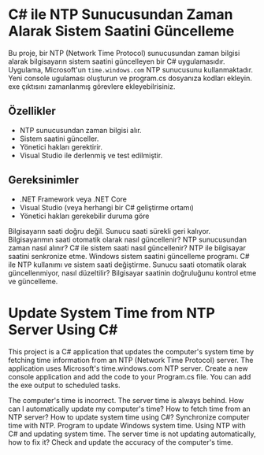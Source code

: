 # C# ile NTP Sunucusundan Zaman Alarak Sistem Saatini Güncelleme

Bu proje, bir NTP (Network Time Protocol) sunucusundan zaman bilgisi alarak bilgisayarın sistem saatini güncelleyen bir C# uygulamasıdır. Uygulama, Microsoft'un `time.windows.com` NTP sunucusunu kullanmaktadır.
Yeni console ugulaması oluşturun ve program.cs dosyanıza kodları ekleyin. exe çıktısını zamanlanmış görevlere ekleyebilrisiniz.

## Özellikler

- NTP sunucusundan zaman bilgisi alır.
- Sistem saatini günceller.
- Yönetici hakları gerektirir.
- Visual Studio ile derlenmiş ve test edilmiştir.

## Gereksinimler

- .NET Framework veya .NET Core
- Visual Studio (veya herhangi bir C# geliştirme ortamı)
- Yönetici hakları gerekebilir duruma göre


Bilgisayarın saati doğru değil.
Sunucu saati sürekli geri kalıyor.
Bilgisayarımın saati otomatik olarak nasıl güncellenir?
NTP sunucusundan zaman nasıl alınır?
C# ile sistem saati nasıl güncellenir?
NTP ile bilgisayar saatini senkronize etme.
Windows sistem saatini güncelleme programı.
C# ile NTP kullanımı ve sistem saati değiştirme.
Sunucu saati otomatik olarak güncellenmiyor, nasıl düzeltilir?
Bilgisayar saatinin doğruluğunu kontrol etme ve güncelleme.




#  Update System Time from NTP Server Using C#
This project is a C# application that updates the computer's system time by fetching time information from an NTP (Network Time Protocol) server. The application uses Microsoft's time.windows.com NTP server. 
Create a new console application and add the code to your Program.cs file. You can add the exe output to scheduled tasks.

The computer's time is incorrect.
The server time is always behind.
How can I automatically update my computer's time?
How to fetch time from an NTP server?
How to update system time using C#?
Synchronize computer time with NTP.
Program to update Windows system time.
Using NTP with C# and updating system time.
The server time is not updating automatically, how to fix it?
Check and update the accuracy of the computer's time.
